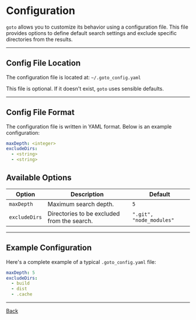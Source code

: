 # Configuration

`goto` allows you to customize its behavior using a configuration file. This file provides options to define default search settings and exclude specific directories from the results.

---

## Config File Location

The configuration file is located at: `~/.goto_config.yaml`

This file is optional. If it doesn't exist, `goto` uses sensible defaults.

---

## Config File Format

The configuration file is written in YAML format. Below is an example configuration:

```yaml
maxDepth: <integer>
excludeDirs:
  - <string>
  - <string>
```

## Available Options

|    Option     | Description                                 | Default                  |
| ------------- | ------------------------------------------- | ------------------------ |
|  `maxDepth`   | Maximum search depth.                       | `5`                      |
| `excludeDirs` | Directories to be excluded from the search. | `".git", "node_modules"` |

---

## Example Configuration 

Here's a complete example of a typical `.goto_config.yaml` file:
```yaml
maxDepth: 5
excludeDirs:
  - build
  - dist
  - .cache
```

---

[Back](index.md)